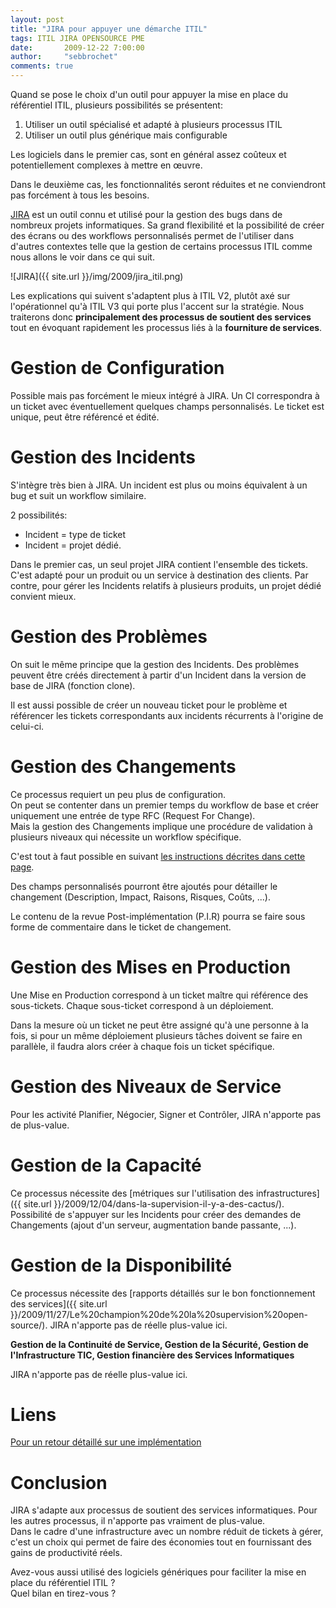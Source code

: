 ```yaml
---
layout: post
title: "JIRA pour appuyer une démarche ITIL"
tags: ITIL JIRA OPENSOURCE PME
date:       2009-12-22 7:00:00
author:     "sebbrochet"
comments: true
---
```


Quand se pose le choix d'un outil pour appuyer la mise en place du référentiel ITIL, plusieurs possibilités se présentent:

1. Utiliser un outil spécialisé et adapté à plusieurs processus ITIL
2. Utiliser un outil plus générique mais configurable

Les logiciels dans le premier cas, sont en général assez coûteux et potentiellement complexes à mettre en œuvre.  

Dans le deuxième cas, les fonctionnalités seront réduites et ne conviendront pas forcément à tous les besoins.  

[JIRA](http://www.atlassian.com/software/jira/)  est un outil connu et utilisé pour la gestion des bugs dans de nombreux projets informatiques.
Sa grand flexibilité et la possibilité de créer des écrans ou des workflows personnalisés permet de l'utiliser dans d'autres contextes telle que la gestion de certains processus ITIL comme nous allons le voir dans ce qui suit.

![JIRA]({{ site.url }}/img/2009/jira_itil.png)

Les explications qui suivent s'adaptent plus à ITIL V2, plutôt axé sur l'opérationnel qu'à ITIL V3 qui porte plus l'accent sur la stratégie.
Nous traiterons donc **principalement des processus de soutient des services** tout en évoquant rapidement les processus liés à la **fourniture de services**.

# Gestion de Configuration

Possible mais pas forcément le mieux intégré à JIRA.
Un CI correspondra à un ticket avec éventuellement quelques champs personnalisés.
Le ticket est unique, peut être référencé et édité.

# Gestion des Incidents

S'intègre très bien à JIRA.
Un incident est plus ou moins équivalent à un bug et suit un workflow similaire.

2 possibilités:

* Incident = type de ticket
* Incident = projet dédié.

Dans le premier cas, un seul projet JIRA contient l'ensemble des tickets. C'est adapté pour un produit ou un service à destination des clients.
Par contre, pour gérer les Incidents relatifs à plusieurs produits, un projet dédié convient mieux.

# Gestion des Problèmes

On suit le même principe que la gestion des Incidents.
Des problèmes peuvent être créés directement à partir d'un Incident dans la version de base de JIRA (fonction clone).  

Il est aussi possible de créer un nouveau ticket pour le problème et référencer les tickets correspondants aux incidents récurrents à l'origine de celui-ci.

# Gestion des Changements

Ce processus requiert un peu plus de configuration.  
On peut se contenter dans un premier temps du workflow de base et créer uniquement une entrée de type RFC (Request For Change).  
Mais la gestion des Changements implique une procédure de validation à plusieurs niveaux qui nécessite un workflow spécifique.  

C'est tout à faut possible en suivant [les instructions décrites dans cette page](http://confluence.atlassian.com/display/CONFEVAL/Using+JIRA+for+Change+Management).  

Des champs personnalisés pourront être ajoutés pour détailler le changement (Description, Impact, Raisons, Risques, Coûts, ...).  

Le contenu de la revue Post-implémentation (P.I.R) pourra se faire sous forme de commentaire dans le ticket de changement.  

# Gestion des Mises en Production

Une Mise en Production correspond à un ticket maître qui référence des sous-tickets. Chaque sous-ticket correspond à un déploiement.  

Dans la mesure où un ticket ne peut être assigné qu'à une personne à la fois, si pour un même déploiement plusieurs tâches doivent se faire en parallèle, il faudra alors créer à chaque fois un ticket spécifique.  

# Gestion des Niveaux de Service

Pour les activité Planifier, Négocier, Signer et Contrôler, JIRA n'apporte pas de plus-value.  

# Gestion de la Capacité

Ce processus nécessite des [métriques sur l'utilisation des infrastructures]({{ site.url }}/2009/12/04/dans-la-supervision-il-y-a-des-cactus/).  
Possibilité de s'appuyer sur les Incidents pour créer des demandes de Changements (ajout d'un serveur, augmentation bande passante, ...).  

# Gestion de la Disponibilité

Ce processus nécessite des [rapports détaillés sur le bon fonctionnement des services]({{ site.url }}/2009/11/27/Le%20champion%20de%20la%20supervision%20open-source/).
JIRA n'apporte pas de réelle plus-value ici.  

**Gestion de la Continuité de Service, Gestion de la Sécurité, Gestion de l'Infrastructure TIC, Gestion financière des Services Informatiques**  

JIRA n'apporte pas de réelle plus-value ici.

# Liens

[Pour un retour détaillé sur une implémentation](http://martinskemme.wordpress.com/2009/02/01/using-jira-to-support-itil-processes/)

# Conclusion

JIRA s'adapte aux processus de soutient des services informatiques. Pour les autres processus, il n'apporte pas vraiment de plus-value.  
Dans le cadre d'une infrastructure avec un nombre réduit de tickets à gérer, c'est un choix qui permet de faire des économies tout en fournissant des gains de productivité réels.  


Avez-vous aussi utilisé des logiciels génériques pour faciliter la mise en place du référentiel ITIL ?  
Quel bilan en tirez-vous ?  